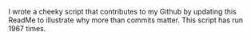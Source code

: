 I wrote a cheeky script that contributes to my Github by updating this ReadMe to illustrate why more than commits matter. This script has run 1967 times.